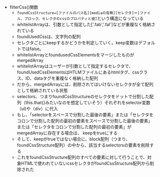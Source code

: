 - filterCss()関数 
  - `foundCssStructure=[ファイルのパス名][mediaの有無][セレクタ]＝[ファイル、ブロック、セレクタのcssのプロパティと値]`という構造になっている
  - whitelistArrayは、引数として指定した['.fab','.fal']などが重複なく格納されている
  - foundUsedCssは、文字列の配列
  - セレクタごとにkeepするかどうかを判定していく。keep変数はデフォルトではfalse。
  - whitelistArrayとfoundusedCssElementsをマージしたものがmergedArray
  - whitelistArrayはユーザーが引数として指定するセレクタで、foundUsedCssElementsはHTLMファイルにあるhtmlタグ、cssクラス、ID、dataタグを重複なく格納した配列
  - だから、mergedArrayには、削除されてはいけないセレクタが全て配列として格納されている状態
  - selectors、つまりfoundCssStructureのセレクタをドットで分割した配列（this.that{}みたいなのを想定していそう）それぞれをselector変数（ul)や（div）に代入
  - もし、「selectorをスペースで分割した最後の要素」または「セレクタをコロンで分割した配列の最初の要素をスペースで分割した最後の要素」または「セレクタをコロンで分割した配列の最初の要素」がmergedArrayに存在する場合は、
  keepをtrueにする
  - そして、keepがtrueではない場合に、block配列（つまり、foundCssStructure配列）の中から、該当するselectorsの要素を削除する
  - これをfoundCssStructure配列のすべての要素に対して行うことで、対象HTMLで使われていないcssセレクタがfoundCssStructure配列から削除された
